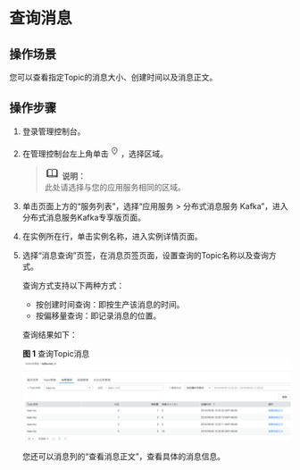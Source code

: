 # 查询消息<a name="ZH-CN_TOPIC_0189949625"></a>

## 操作场景<a name="section2108121813562"></a>

您可以查看指定Topic的消息大小、创建时间以及消息正文。

## 操作步骤<a name="section1494819268569"></a>

1.  登录管理控制台。
2.  在管理控制台左上角单击![](figures/icon-region.png)，选择区域。

    >![](public_sys-resources/icon-note.gif) **说明：**   
    >此处请选择与您的应用服务相同的区域。  

3.  单击页面上方的“服务列表”，选择“应用服务 \> 分布式消息服务 Kafka”，进入分布式消息服务Kafka专享版页面。
4.  在实例所在行，单击实例名称，进入实例详情页面。
5.  选择“消息查询”页签，在消息页签页面，设置查询的Topic名称以及查询方式。

    查询方式支持以下两种方式：

    -   按创建时间查询：即按生产该消息的时间。
    -   按偏移量查询：即记录消息的位置。

    查询结果如下：

    **图 1**  查询Topic消息<a name="fig3654161474"></a>  
    ![](figures/查询Topic消息.png "查询Topic消息")

    您还可以消息列的“查看消息正文”，查看具体的消息信息。


